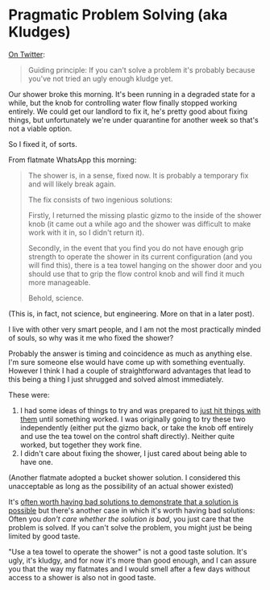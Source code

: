 # Pragmatic Problem Solving (aka Kludges)

[On Twitter](https://twitter.com/DRMacIver/status/1243110036341248000):

> Guiding principle: If you can't solve a problem it's probably because you've not tried an ugly enough kludge yet.

Our shower broke this morning. It's been running in a degraded state for a while, but the knob for controlling water flow finally stopped working entirely. We could get our landlord to fix it, he's pretty good about fixing things, but unfortunately we're under quarantine for another week so that's not a viable option.

So I fixed it, of sorts.

From flatmate WhatsApp this morning:

> The shower is, in a sense, fixed now. It is probably a temporary fix and will likely break again.
>
> The fix consists of two ingenious solutions:
>
> Firstly, I returned the missing plastic gizmo to the inside of the shower knob (it came out a while ago and the shower was difficult to make work with it in, so I didn't return it).
>
> Secondly, in the event that you find you do not have enough grip strength to operate the shower in its current configuration (and you will find this), there is a tea towel hanging on the shower door and you should use that to grip the flow control knob and will find it much more manageable.
>
> Behold, science.

(This is, in fact, not science, but engineering. More on that in a later post).

I live with other very smart people, and I am not the most practically minded of souls, so why was it me who fixed the shower?

Probably the answer is timing and coincidence as much as anything else. I'm sure someone else would have come up with something eventually. However I think I had a couple of straightforward advantages that lead to this being a thing I just shrugged and solved almost immediately.

These were:

1. I had some ideas of things to try and was prepared to [just hit things with them](https://www.drmaciver.com/2017/02/thinking-through-the-implications/) until something worked. I was originally going to try these two independently (either put the gizmo back, or take the knob off entirely and use the tea towel on the control shaft directly). Neither quite worked, but together they work fine.
2. I didn't care about fixing the shower, I just cared about being able to have one.

(Another flatmate adopted a bucket shower solution. I considered this unacceptable as long as the possibility of an actual shower existed)

It's [often worth having bad solutions to demonstrate that a solution is possible](https://notebook.drmaciver.com/posts/2020-03-05-11:27.html) but there's another case in which it's worth having bad solutions:
Often you *don't care whether the solution is bad*, you just care that the problem is solved.
If you can't solve the problem, you might just be being limited by good taste.

"Use a tea towel to operate the shower" is not a good taste solution. It's ugly, it's kludgy, and for now it's more than good enough, and I can assure you that the way my flatmates and I would smell after a few days without access to a shower is also not in good taste.
